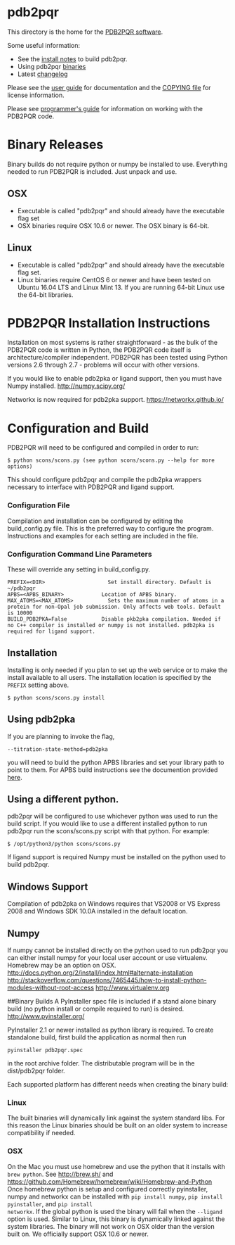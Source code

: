 pdb2pqr
============

This directory is the home for the [PDB2PQR software](http://www.poissonboltzmann.org/docs/structures-ready/).

Some useful information:
* See the [install notes](INSTALL.md) to build pdb2pqr.
* Using pdb2pqr [binaries](BINARY_README.md)
* Latest [changelog](ChangeLog.md)

Please see the [user guide](http://www.poissonboltzmann.org/docs/pdb2pqr-algorithm-description/) for documentation and the [COPYING file](COPYING) for license information.

Please see [programmer's guide](http://www.poissonboltzmann.org/docs/pdb2pqr-programmers/) for information on working with the PDB2PQR code.

# Binary Releases

Binary builds do not require python or numpy be installed to use. Everything needed to run PDB2PQR is included. Just unpack and use.

## OSX
+ Executable is called "pdb2pqr" and should already have the executable flag set
+ OSX binaries require OSX 10.6 or newer. The OSX binary is 64-bit.

## Linux
+ Executable is called "pdb2pqr" and should already have the executable flag set.
+ Linux binaries require CentOS 6 or newer and have been tested on Ubuntu 16.04 LTS and Linux Mint 13. If you are running 64-bit Linux use the 64-bit libraries.
# PDB2PQR Installation Instructions

Installation on most systems is rather straightforward - as the bulk of the PDB2PQR code is written in Python, the PDB2PQR code itself is architecture/compiler independent. PDB2PQR has been tested using Python versions 2.6 through 2.7 - problems will occur with other versions.

If you would like to enable pdb2pka or ligand support, then you must have Numpy installed.
http://numpy.scipy.org/

Networkx is now required for pdb2pka support.
https://networkx.github.io/

# Configuration and Build
PDB2PQR will need to be configured and compiled in order to run:

	$ python scons/scons.py (see python scons/scons.py --help for more options)

This should configure pdb2pqr and compile the pdb2pka wrappers necessary to interface with PDB2PQR and ligand support.

### Configuration File
Compilation and installation can be configured by editing the build_config.py file.
This is the preferred way to configure the program.
Instructions and examples for each setting are included in the file.

### Configuration Command Line Parameters
These will override any setting in build_config.py.

	PREFIX=<DIR>                	Set install directory. Default is ~/pdb2pqr
	APBS=<APBS_BINARY>            Location of APBS binary.
	MAX_ATOMS=<MAX_ATOMS>			Sets the maximum number of atoms in a protein for non-Opal job submission. Only affects web tools. Default is 10000
	BUILD_PDB2PKA=False           Disable pkb2pka compilation. Needed if no C++ compiler is installed or numpy is not installed. pdb2pka is required for ligand support.

## Installation
Installing is only needed if you plan to set up the web service or to make the install available to all users.
The installation location is specified by the <code>PREFIX</code> setting above.

 	$ python scons/scons.py install

## Using pdb2pka
If you are planning to invoke the flag,

	--titration-state-method=pdb2pka

you will need to build the python APBS libraries and set your library path to point to them.  For APBS build instructions see the documention provided [here](../apbs/README.md).

## Using a different python.
pdb2pqr will be configured to use whichever python was used to run the build script.
If you would like to use a different installed python to run pdb2pqr run the scons/scons.py script with that python.
For example:

 	$ /opt/python3/python scons/scons.py

If ligand support is required Numpy must be installed on the python used to build pdb2pqr.

## Windows Support
Compilation of pdb2pka on Windows requires that VS2008 or VS Express 2008 and Windows SDK 10.0A installed in the default location.

## Numpy
If numpy cannot be installed directly on the python used to run pdb2pqr you can either install numpy for your local user account or use virtualenv. Homebrew may be an option on OSX.
http://docs.python.org/2/install/index.html#alternate-installation
http://stackoverflow.com/questions/7465445/how-to-install-python-modules-without-root-access
http://www.virtualenv.org

##Binary Builds
A PyInstaller spec file is included if a stand alone binary build (no python install or compile required to run) is desired.
http://www.pyinstaller.org/

PyInstaller 2.1 or newer installed as python library is required.
To create standalone build, first build the application as normal then run

	pyinstaller pdb2pqr.spec

in the root archive folder. The distributable program will be in the dist/pdb2pqr folder.

Each supported platform has different needs when creating the binary build:

### Linux
The built binaries will dynamically link against the system standard libs.
For this reason the Linux binaries should be built on an older system to increase compatibility if needed.

### OSX
On the Mac you must use homebrew and use the python that it installs with <code>brew python</code>. See http://brew.sh/ and https://github.com/Homebrew/homebrew/wiki/Homebrew-and-Python
Once homebrew python is setup and configured correctly pyinstaller, numpy and networkx can be installed with <code>pip install numpy</code>, <code>pip install pyinstaller</code>, and <code>pip install networkx</code>.
If the global python is used the binary will fail when the <code>--ligand</code> option is used.
Similar to Linux, this binary is dynamically linked against the system libraries. The binary will not work on OSX older than the version built on.
We officially support OSX 10.6 or newer.
